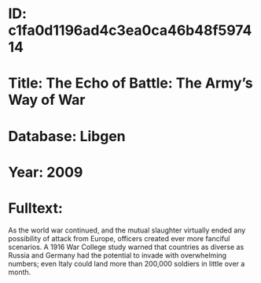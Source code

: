 # ID: c1fa0d1196ad4c3ea0ca46b48f597414
# Title: The Echo of Battle: The Army’s Way of War
# Database: Libgen
# Year: 2009
# Fulltext:
As the world war continued, and the mutual slaughter virtually ended any possibility of attack from Europe, officers created ever more fanciful scenarios.
A 1916 War College study warned that countries as diverse as Russia and Germany had the potential to invade with overwhelming numbers; even Italy could land more than 200,000 soldiers in little over a month.
